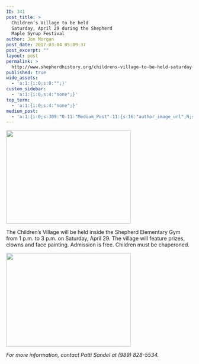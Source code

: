 ```yaml
---
ID: 341
post_title: >
  Children’s Village to be held
  Saturday, April 29 during the Shepherd
  Maple Syrup Festival
author: Jon Morgan
post_date: 2017-03-04 05:09:37
post_excerpt: ""
layout: post
permalink: >
  http://www.shepherdhistory.org/childrens-village-to-be-held-saturday-april-29-during-the-shepherd-maple-syrup-festival/
published: true
wide_assets:
  - 'a:1:{i:0;s:0:"";}'
custom_sidebar:
  - 'a:1:{i:0;s:4:"none";}'
top_term:
  - 'a:1:{i:0;s:4:"none";}'
medium_post:
  - 'a:1:{i:0;s:309:"O:11:"Medium_Post":11:{s:16:"author_image_url";N;s:10:"author_url";N;s:11:"byline_name";N;s:12:"byline_email";N;s:10:"cross_link";s:2:"no";s:2:"id";N;s:21:"follower_notification";s:3:"yes";s:7:"license";s:19:"all-rights-reserved";s:14:"publication_id";s:12:"881fb60cdbf3";s:6:"status";s:4:"none";s:3:"url";N;}";}'
---
```

<img class="alignnone size-medium wp-image-343" src="http://www.shepherdhistory.org/wp-content/uploads/2017/03/image001-336x252.jpeg" alt="" width="336" height="252" />

The Children’s Village will be held inside the Shepherd Elementary Gym from 1 p.m. to 3 p.m. on Saturday, April 29. The village will feature prizes, clowns and face painting. Admission is free. Children must be chaperoned.

<img class="alignnone size-medium wp-image-345" src="http://www.shepherdhistory.org/wp-content/uploads/2017/03/image002-336x252.jpeg" alt="" width="336" height="252" />

*For more information, contact Patti Sandel at (989) 828-5534.*